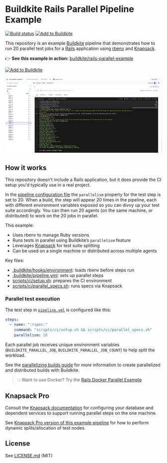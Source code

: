 # Buildkite Rails Parallel Pipeline Example

[![Build status](https://badge.buildkite.com/aab023f2f33ab06766ed6236bc40caf0df1d9448e4f590d0ee.svg?branch=main)](https://buildkite.com/buildkite/rails-parallel-example/builds/latest?branch=main)
[![Add to Buildkite](https://img.shields.io/badge/Add%20to%20Buildkite-14CC80)](https://buildkite.com/new)

This repository is an example [Buildkite](https://buildkite.com/) pipeline that demonstrates how to run 20 parallel test jobs for a [Rails](https://rubyonrails.org/) application using [rbenv](https://github.com/rbenv/rbenv) and [Knapsack](https://github.com/ArturT/knapsack).

👉 **See this example in action:** [buildkite/rails-parallel-example](https://buildkite.com/buildkite/rails-parallel-example/builds/latest?branch=main)

[![Add to Buildkite](https://buildkite.com/button.svg)](https://buildkite.com/new)

<a href="https://buildkite.com/buildkite/rails-parallel-example/builds/latest?branch=main">
  <img width="1491" alt="Screenshot of Buildkite Rails Parallel example pipeline" src=".buildkite/screenshot.png" />
</a>

<!-- docs:start -->

## How it works

This repository doesn't include a Rails application, but it does provide the CI setup you'd typically use in a real project.

In the [pipeline configuration file](.buildkite/pipeline.yml) the `parallelism` property for the test step is set to 20. When a build, the step will appear 20 times in the pipeline, each with different environment variables exposed so you can divvy up your test suite accordingly. You can then run 20 agents (on the same machine, or distributed) to work on the 20 jobs in parallel.

This example:
- Uses rbenv to manage Ruby versions
- Runs tests in parallel using Buildkite’s `parallelism` feature
- Leverages [Knapsack](https://github.com/ArturT/knapsack) for test suite splitting
- Can be used on a single machine or distributed across multiple agents

Key files:
- [.buildkite/hooks/environment](.buildkite/hooks/environment): loads rbenv before steps run
- [.buildkite/pipeline.yml](.buildkite/pipeline.yml): sets up parallel steps
- [scripts/ci/setup.sh](scripts/ci/setup.sh): prepares the CI environment
- [scripts/ci/parallel_specs.sh](scripts/ci/parallel_specs.sh): runs specs via Knapsack

### Parallel test execution

The test step in [`pipeline.yml`](.buildkite/pipeline.yml) is configured like this:

```yml
steps:
  - name: ":rspec:"
    command: "scripts/ci/setup.sh && scripts/ci/parallel_specs.sh"
    parallelism: 20
```

Each parallel job receives unique environment variables (`BUILDKITE_PARALLEL_JOB`, `BUILDKITE_PARALLEL_JOB_COUNT`) to help split the workload.

See the [parallelizing builds guide](https://buildkite.com/docs/guides/parallelizing-builds) for more information to create parallelized and distributed builds with Buildkite.

> 💡 Want to use Docker? Try the [Rails Docker Parallel Example](https://github.com/buildkite/rails-docker-parallel-example)

## Knapsack Pro

Consult the [Knapsack documentation](https://github.com/ArturT/knapsack) for configuring your database and dependent services to support running parallel steps on the one machine.

See [Knapsack Pro version of this example pipeline](https://github.com/KnapsackPro/buildkite-rails-parallel-example-with-knapsack_pro) for how to perform dynamic splits/allocation of test nodes.

<!-- docs:end -->

## License

See [LICENSE.md](LICENSE.md) (MIT)




